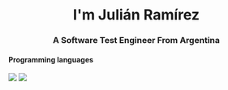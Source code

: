 <h1 align="center">I'm Julián Ramírez</h1>
<h3 align="center">A Software Test Engineer From Argentina </h3>

#### Programming languages

 <p>
    <a href="#home"><img src=https://img.shields.io/badge/java-%23ED8B00.svg?style=for-the-badge&logo=java&logoColor=white></a>
    <a href="#home"><img src=https://img.shields.io/badge/python-3670A0?style=for-the-badge&logo=python&logoColor=ffdd54></a>
</p>
